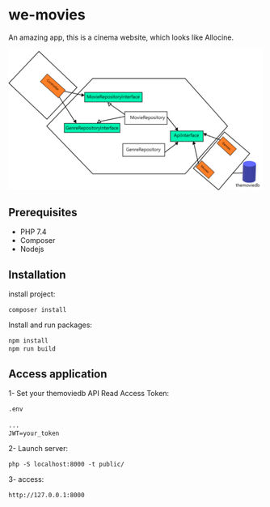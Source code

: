 # we-movies
An amazing app, this is a cinema website, which looks like Allocine.

<img src="./archi.png">

Prerequisites
------------
- PHP 7.4
- Composer
- Nodejs

Installation
------------

install project:

```
composer install
```
Install and run packages:

```
npm install
npm run build
```

Access application
------------

1- Set your themoviedb API Read Access Token:
```
.env

...
JWT=your_token
```
2- Launch server:

```
php -S localhost:8000 -t public/
```
3- access:

```
http://127.0.0.1:8000
```
